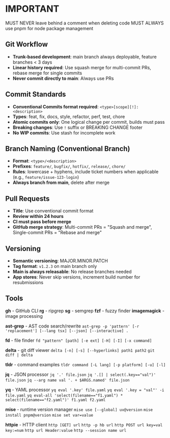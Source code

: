 # IMPORTANT

MUST NEVER leave behind a comment when deleting code
MUST ALWAYS use pnpm for node package management

## Git Workflow

- **Trunk-based development**: main branch always deployable, feature branches < 3 days
- **Linear history required**: Use squash merge for multi-commit PRs, rebase merge for single commits
- **Never commit directly to main**: Always use PRs

## Commit Standards

- **Conventional Commits format required**: `<type>[scope][!]: <description>`
- **Types**: feat, fix, docs, style, refactor, perf, test, chore
- **Atomic commits only**: One logical change per commit, builds must pass
- **Breaking changes**: Use `!` suffix or BREAKING CHANGE footer
- **No WIP commits**: Use stash for incomplete work

## Branch Naming (Conventional Branch)

- **Format**: `<type>/<description>`
- **Prefixes**: `feature/`, `bugfix/`, `hotfix/`, `release/`, `chore/`
- **Rules**: lowercase + hyphens, include ticket numbers when applicable (e.g., `feature/issue-123-login`)
- **Always branch from main**, delete after merge

## Pull Requests

- **Title**: Use conventional commit format
- **Review within 24 hours**
- **CI must pass before merge**
- **GitHub merge strategy**: Multi-commit PRs = "Squash and merge", Single-commit PRs = "Rebase and merge"

## Versioning

- **Semantic versioning**: MAJOR.MINOR.PATCH
- **Tag format**: `v1.2.3` on main branch only
- **Main is always releasable**: No release branches needed
- **App stores**: Never skip versions, increment build number for resubmissions

## Tools

**gh** - GitHub CLI
**rg** - ripgrep
**sg** - semgrep
**fzf** - fuzzy finder
**imagemagick** - image processing

**ast-grep** - AST code search/rewrite
`ast-grep -p 'pattern' [-r 'replacement'] [--lang tsx] [--json] [--interactive] .`

**fd** - file finder
`fd "pattern" [path] [-e ext] [-H] [-I] [-x command]`

**delta** - git diff viewer
`delta [-n] [-s] [--hyperlinks] path1 path2`
`git diff | delta`

**tldr** - command examples
`tldr command [-L lang] [-p platform] [-u] [-l]`

**jq** - JSON processor
`jq '.' file.json`
`jq '.[] | select(.key=="val")' file.json`
`jq --arg name val '. + $ARGS.named' file.json`

**yq** - YAML processor
`yq eval '.key' file.yaml`
`yq eval '.key = "val"' -i file.yaml`
`yq eval-all 'select(filename=="f1.yaml") * select(filename=="f2.yaml")' f1.yaml f2.yaml`

**mise** - runtime version manager
`mise use [--global] uv@version`
`mise install pnpm@version`
`mise set var=value`

**httpie** - HTTP client
`http [GET] url`
`http -p hb url`
`http POST url key=val key:=num`
`http url Header:value`
`http --session name url`
